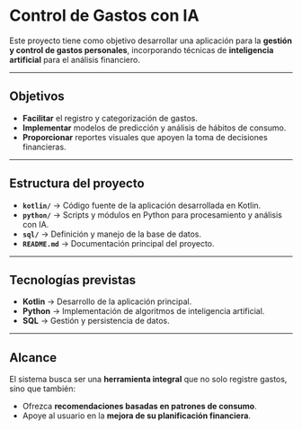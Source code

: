 # Control de Gastos con IA

Este proyecto tiene como objetivo desarrollar una aplicación para la **gestión y control de gastos personales**, incorporando técnicas de **inteligencia artificial** para el análisis financiero.

---

## Objetivos
- **Facilitar** el registro y categorización de gastos.  
- **Implementar** modelos de predicción y análisis de hábitos de consumo.  
- **Proporcionar** reportes visuales que apoyen la toma de decisiones financieras.  

---

##  Estructura del proyecto
- **`kotlin/`** → Código fuente de la aplicación desarrollada en Kotlin.  
- **`python/`** → Scripts y módulos en Python para procesamiento y análisis con IA.  
- **`sql/`** → Definición y manejo de la base de datos.  
- **`README.md`** → Documentación principal del proyecto.  

---

## Tecnologías previstas
- **Kotlin** → Desarrollo de la aplicación principal.  
- **Python** → Implementación de algoritmos de inteligencia artificial.  
- **SQL** → Gestión y persistencia de datos.  

---

## Alcance
El sistema busca ser una **herramienta integral** que no solo registre gastos, sino que también:  
- Ofrezca **recomendaciones basadas en patrones de consumo**.  
- Apoye al usuario en la **mejora de su planificación financiera**.  
